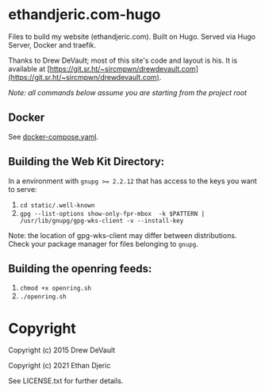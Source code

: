 # ethandjeric.com-hugo
Files to build my website (ethandjeric.com). Built on Hugo. Served via Hugo Server, Docker and traefik. 

Thanks to Drew DeVault; most of this site's code and layout is his. It is available at [https://git.sr.ht/~sircmpwn/drewdevault.com](https://git.sr.ht/~sircmpwn/drewdevault.com). 

*Note: all commands below assume you are starting from the project root*

## Docker 
See [docker-compose.yaml](docker-compose.yaml). 

## Building the Web Kit Directory:  

In a environment with `gnupg >= 2.2.12` that has access to the keys you want to serve:

  1. `cd static/.well-known`
  2. `gpg --list-options show-only-fpr-mbox  -k $PATTERN |  /usr/lib/gnupg/gpg-wks-client -v --install-key` 
  
Note: the location of gpg-wks-client may differ between distributions. Check your package manager for files belonging to `gnupg`. 

## Building the openring feeds: 
  
  1. `chmod +x openring.sh`
  2. `./openring.sh`


# Copyright 
Copyright (c) 2015 Drew DeVault

Copyright (c) 2021 Ethan Djeric 
    
See LICENSE.txt for further details. 














# 









